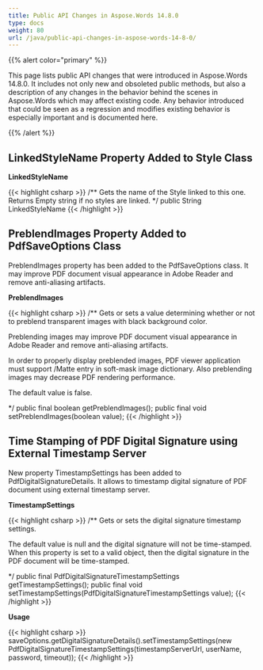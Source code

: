 ```yaml
---
title: Public API Changes in Aspose.Words 14.8.0
type: docs
weight: 80
url: /java/public-api-changes-in-aspose-words-14-8-0/
---
```


{{% alert color="primary" %}} 

This page lists public API changes that were introduced in Aspose.Words 14.8.0. It includes not only new and obsoleted public methods, but also a description of any changes in the behavior behind the scenes in Aspose.Words which may affect existing code. Any behavior introduced that could be seen as a regression and modifies existing behavior is especially important and is documented here.

{{% /alert %}} 

## **LinkedStyleName Property Added to Style Class**

**LinkedStyleName**

{{< highlight csharp >}}
/** 
 Gets the name of the Style linked to this one. Returns Empty string if no styles are linked.
*/
public String LinkedStyleName
{{< /highlight >}}

## **PreblendImages Property Added to PdfSaveOptions Class**

PreblendImages property has been added to the PdfSaveOptions class. It may improve PDF document visual appearance in Adobe Reader and remove anti-aliasing artifacts.

**PreblendImages**

{{< highlight csharp >}}
/** 
 Gets or sets a value determining whether or not to preblend transparent images with black background color.
 <p>Preblending images may improve PDF document visual appearance in Adobe Reader and remove anti-aliasing artifacts.</p>
 <p>In order to properly display preblended images, PDF viewer application must support /Matte entry in soft-mask image dictionary. 
 Also preblending images may decrease PDF rendering performance.</p>
 <p>The default value is <c>false</c>.</p>
*/
public final boolean getPreblendImages();
public final void setPreblendImages(boolean value);
{{< /highlight >}}

## **Time Stamping of PDF Digital Signature using External Timestamp Server**

New property TimestampSettings has been added to PdfDigitalSignatureDetails. It allows to timestamp digital signature of PDF document using external timestamp server.

**TimestampSettings**

{{< highlight csharp >}}
/** 
 Gets or sets the digital signature timestamp settings.
 <p>The default value is null and the digital signature will not be time-stamped.
 When this property is set to a valid <see cref="PdfDigitalSignatureTimestampSettings"/> object,
 then the digital signature in the PDF document will be time-stamped.</p>
*/
public final PdfDigitalSignatureTimestampSettings getTimestampSettings();
public final void setTimestampSettings(PdfDigitalSignatureTimestampSettings value);
{{< /highlight >}}

**Usage**

{{< highlight csharp >}}
saveOptions.getDigitalSignatureDetails().setTimestampSettings(new PdfDigitalSignatureTimestampSettings(timestampServerUrl, userName, password, timeout));
{{< /highlight >}}
